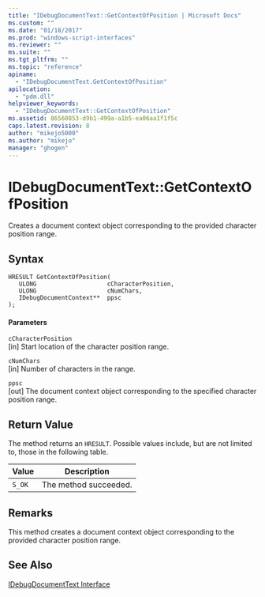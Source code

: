 ```yaml
---
title: "IDebugDocumentText::GetContextOfPosition | Microsoft Docs"
ms.custom: ""
ms.date: "01/18/2017"
ms.prod: "windows-script-interfaces"
ms.reviewer: ""
ms.suite: ""
ms.tgt_pltfrm: ""
ms.topic: "reference"
apiname: 
  - "IDebugDocumentText.GetContextOfPosition"
apilocation: 
  - "pdm.dll"
helpviewer_keywords: 
  - "IDebugDocumentText::GetContextOfPosition"
ms.assetid: 86560853-d9b1-499a-a1b5-ea06aa1f1f5c
caps.latest.revision: 8
author: "mikejo5000"
ms.author: "mikejo"
manager: "ghogen"
---
```

# IDebugDocumentText::GetContextOfPosition
Creates a document context object corresponding to the provided character position range.  
  
## Syntax  
  
```  
HRESULT GetContextOfPosition(  
   ULONG                    cCharacterPosition,  
   ULONG                    cNumChars,  
   IDebugDocumentContext**  ppsc  
);  
```  
  
#### Parameters  
 `cCharacterPosition`  
 [in] Start location of the character position range.  
  
 `cNumChars`  
 [in] Number of characters in the range.  
  
 `ppsc`  
 [out] The document context object corresponding to the specified character position range.  
  
## Return Value  
 The method returns an `HRESULT`. Possible values include, but are not limited to, those in the following table.  
  
|Value|Description|  
|-----------|-----------------|  
|`S_OK`|The method succeeded.|  
  
## Remarks  
 This method creates a document context object corresponding to the provided character position range.  
  
## See Also  
 [IDebugDocumentText Interface](../../winscript/reference/idebugdocumenttext-interface.md)